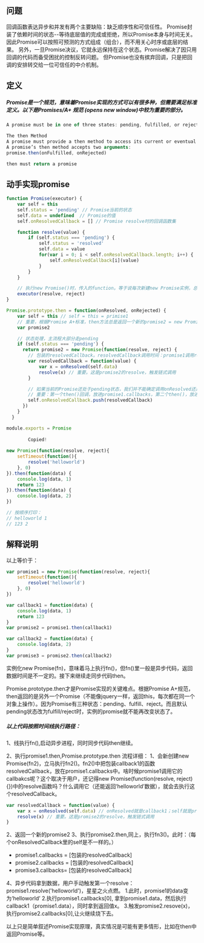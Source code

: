 ## 问题
回调函数表达异步和并发有两个主要缺陷：缺乏顺序性和可信任性。 Promise封装了依赖时间的状态--等待底层值的完成或拒绝，所以Promise本身与时间无关。因此Promise可以按照可预测的方式组成（组合），而不用关心时序或底层的结果。 另外，一旦Promise决议，它就永远保持在这个状态。Promise解决了因只用回调的代码而备受困扰的控制反转问题。 但Promise也没有摈弃回调，只是把回调的安排转交给一位可信任的中介机制。
## 定义
##### Promise是一个规范，意味着Promise实现的方式可以有很多种，但需要满足标准定义。以下是Promises/A+ 规范 (opens new window)中较为重要的部分。
```javascript
A promise must be in one of three states: pending, fulfilled, or rejected.

The then Method
A promise must provide a then method to access its current or eventual value or reason.
A promise’s then method accepts two arguments:
promise.then(onFulfilled, onRejected)

then must return a promise
```
## 动手实现promise
```javascript
function Promise(executor) {
    var self = this
    self.status = 'pending' // Promise当前的状态
    self.data = undefined  // Promise的值
    self.onResolvedCallback = [] // Promise resolve时的回调函数集

    function resolve(value) {
        if (self.status === 'pending') {
            self.status = 'resolved'
            self.data = value
            for(var i = 0; i < self.onResolvedCallback.length; i++) {
                self.onResolvedCallback[i](value)
            }
        }
    }

    // 执行new Promise()时，传入的function。等于说每次新建new Promise实例，总会执行传入的函数
    executor(resolve, reject)
}

Promise.prototype.then = function(onResolved, onRejected) {
    var self = this // self = this = primise1
    // 重要，根据Promise A+标准，then方法总是返回一个新的promise2 = new Promise()，这点非常重要
    var promise2

    // 状态处理，主流程大部分走pending
    if (self.status === 'pending') {
      return promise2 = new Promise(function(resolve, reject) {
        // 包装的resolvedCallback。resolvedCallback调用时间：promise1调用resolve
        var resolvedCallback = function(value) {
            var x = onResolved(self.data)
            resolve(x) // 重要。这是promise2的resolve，触发链式调用
        }

        // 如果当前的Promise还处于pending状态，我们并不能确定调用onResolved还是onRejected，只能等到Promise的状态确定后，才能确实如何处理.
        // 重要：第一个then()回调，放进promise1.callbacks，第二个then()，放进promise2.callback。
        self.onResolvedCallback.push(resolvedCallback)
      })
    }
  }

module.exports = Promise
 
        Copied!
    
new Promise(function(resolve, reject){
    setTimeout(function(){
        resolve('helloworld')
    }, 0)
}).then(function(data) {
    console.log(data, 1)
    return 123
}).then(function(data) {
    console.log(data, 2)
})

// 按顺序打印：
// helloworld 1
// 123 2
```
## 解释说明
以上等价于：
```javascript
var promise1 = new Promise(function(resolve, reject){
    setTimeout(function(){
        resolve('helloworld')
    }, 0)
})

var callback1 = function(data) {
    console.log(data, 1)
    return 123
}
var promise2 = promise1.then(callback1)

var callback2 = function(data) {
    console.log(data, 2)
}
var promise3 = promise2.then(callback2)
```
实例化new Promise(fn)，意味着马上执行fn()，但fn()里一般是异步代码，返回数据时间是不一定的。接下来继续走同步代码then。

Promise.prototype.then才是Promise实现的关键难点。根据Promise A+规范，then返回的是另外一个Promise（不能像jquery一样，返回this，每次都在同一个对象上操作）。因为Promise有三种状态：pending、fulfill、reject。而且默认pending状态改为fulfill/reject时，实例的promise就不能再改变状态了。

##### 以上代码按照时间线执行路径：

1、线执行fn(),启动异步进程，同时同步代码then继续。

2、执行promise1.then,Promise.prototype.then 流程详细：
1、会新创建new Promise(fn2)，立马执行fn2()。fn2()中把包装callback1的函数resolvedCallback，放在promise1.callbacks中。啥时候promise1调用它的callbakcs呢？这个取决于用户，还记得new Promise(function(resolve, reject){})中的resolve函数吗？什么调用它（还能返回‘helloworld’数据），就会去执行这个resolvedCallback。
```javascript
var resolvedCallback = function(value) {
    var x = onResolved(self.data) // onResolved就是callback1；self就是promise1，能拿到data是因为这个函数执行会在promise1.resolve(‘helloworld’)后
    resolve(x) // 重要。这是promise2的resolve，触发链式调用
}
```
2、返回一个新的promise2
3、执行promise2.then,同上，执行fn3()。此时：（每个onResolvedCallback里的self是不一样的。）
- promise1.callbacks = [包装的resolvedCallback]
- promise2.callbacks = [包装的resolvedCallback]
- promise3.callbacks= [包装的resolvedCallback]

4、异步代码拿到数据，用户手动触发第一个resolve：promise1.resolve('helloworld')，星星之火点燃。
1.此时，promise1的data变为‘helloworld’
2.执行promise1.callbacks[0], 拿到promise1.data，然后执行callback1（promise1.data），同时拿到返回值x。
3.触发promise2.resove(x)，执行promise2.callbacks[0],让火继续烧下去。

以上只是简单叙述Promise实现原理，真实情况是可能有更多情形，比如在then中返回Promise等。
